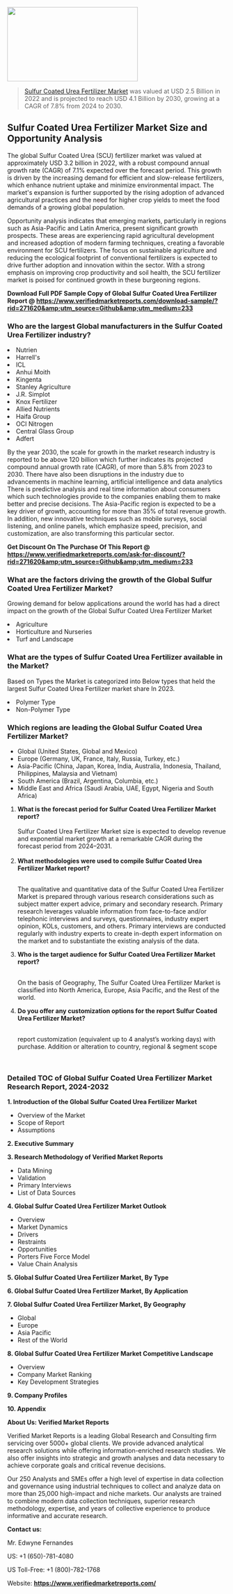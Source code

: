 <img src="https://ffe5etoiles.com/wp-content/uploads/2024/12/MST1-300x171.png" alt="" width="300" height="171" class="alignnone size-medium wp-image-20088" /><blockquote><p><p><a href="https://www.verifiedmarketreports.com/download-sample/?rid=271620&utm_source=Github&utm_medium=233" target="_blank">Sulfur Coated Urea Fertilizer Market</a> was valued at USD 2.5 Billion in 2022 and is projected to reach USD 4.1 Billion by 2030, growing at a CAGR of 7.8% from 2024 to 2030.</p></blockquote><p><h2>Sulfur Coated Urea Fertilizer Market Size and Opportunity Analysis</h2><p>The global Sulfur Coated Urea (SCU) fertilizer market was valued at approximately USD 3.2 billion in 2022, with a robust compound annual growth rate (CAGR) of 7.1% expected over the forecast period. This growth is driven by the increasing demand for efficient and slow-release fertilizers, which enhance nutrient uptake and minimize environmental impact. The market's expansion is further supported by the rising adoption of advanced agricultural practices and the need for higher crop yields to meet the food demands of a growing global population.</p><p>Opportunity analysis indicates that emerging markets, particularly in regions such as Asia-Pacific and Latin America, present significant growth prospects. These areas are experiencing rapid agricultural development and increased adoption of modern farming techniques, creating a favorable environment for SCU fertilizers. The focus on sustainable agriculture and reducing the ecological footprint of conventional fertilizers is expected to drive further adoption and innovation within the sector. With a strong emphasis on improving crop productivity and soil health, the SCU fertilizer market is poised for continued growth in these burgeoning regions.</p></p><p class=""><strong>Download Full PDF Sample Copy of Global Sulfur Coated Urea Fertilizer Report @ <a href="https://www.verifiedmarketreports.com/download-sample/?rid=271620&amp;utm_source=Github&amp;utm_medium=233" target="_blank">https://www.verifiedmarketreports.com/download-sample/?rid=271620&amp;utm_source=Github&amp;utm_medium=233</a></strong></p><h3 id="" class="">Who are the largest Global manufacturers in the Sulfur Coated Urea Fertilizer industry?</h3><p><li>Nutrien</li><li> Harrell's</li><li> ICL</li><li> Anhui Moith</li><li> Kingenta</li><li> Stanley Agriculture</li><li> J.R. Simplot</li><li> Knox Fertilizer</li><li> Allied Nutrients</li><li> Haifa Group</li><li> OCI Nitrogen</li><li> Central Glass Group</li><li> Adfert</li></p><div class=""><div class="" dir="" data-message-author-role="" data-message-id="" data-message-model-slug=""><div class=""><div class=""><div class=""><div class="" dir="" data-message-author-role="" data-message-id="" data-message-model-slug=""><div class=""><div class=""><p>By the year 2030, the scale for growth in the market research industry is reported to be above 120 billion which further indicates its projected compound annual growth rate (CAGR), of more than 5.8% from 2023 to 2030. There have also been disruptions in the industry due to advancements in machine learning, artificial intelligence and data analytics There is predictive analysis and real time information about consumers which such technologies provide to the companies enabling them to make better and precise decisions. The Asia-Pacific region is expected to be a key driver of growth, accounting for more than 35% of total revenue growth. In addition, new innovative techniques such as mobile surveys, social listening, and online panels, which emphasize speed, precision, and customization, are also transforming this particular sector.</p><p><strong>Get Discount On The Purchase Of This Report @&nbsp; <a href="https://www.verifiedmarketreports.com/ask-for-discount/?rid=271620&amp;utm_source=Github&amp;utm_medium=233" target="_blank">https://www.verifiedmarketreports.com/ask-for-discount/?rid=271620&amp;utm_source=Github&amp;utm_medium=233</a></strong></p></div></div></div></div></div></div></div></div><h3 id="" class="">What are the factors driving the growth of the Global Sulfur Coated Urea Fertilizer Market?</h3><p id="" class="">Growing demand for below applications around the world has had a direct impact on the growth of the Global Sulfur Coated Urea Fertilizer Market</p><p id="" class=""><li>Agriculture</li><li> Horticulture and Nurseries</li><li> Turf and Landscape</li></p><h3 id="" class="">What are the types of Sulfur Coated Urea Fertilizer available in the Market?</h3><p id="" class="">Based on Types the Market is categorized into Below types that held the largest Sulfur Coated Urea Fertilizer market share In 2023.</p><p id="" class=""><li>Polymer Type</li><li> Non-Polymer Type</li></p><h3 id="" class="">Which regions are leading the Global Sulfur Coated Urea Fertilizer Market?</h3><ul><li>Global (United States, Global and Mexico)</li><li>Europe (Germany, UK, France, Italy, Russia, Turkey, etc.)</li><li>Asia-Pacific (China, Japan, Korea, India, Australia, Indonesia, Thailand, Philippines, Malaysia and Vietnam)</li><li>South America (Brazil, Argentina, Columbia, etc.)</li><li>Middle East and Africa (Saudi Arabia, UAE, Egypt, Nigeria and South Africa)</li></ul><p><ol><li><strong>What is the forecast period for Sulfur Coated Urea Fertilizer Market report?<br /></strong><br /><span data-sheets-root="1" data-sheets-value="{&quot;1&quot;:2,&quot;2&quot;:&quot;XXXX size is expected to develop revenue and exponential market growth at a remarkable CAGR during the forecast period from 2024&ndash;2030.&quot;}" data-sheets-userformat="{&quot;2&quot;:12674,&quot;4&quot;:{&quot;1&quot;:2,&quot;2&quot;:16776960},&quot;10&quot;:2,&quot;11&quot;:0,&quot;15&quot;:&quot;Arial&quot;,&quot;16&quot;:12}">Sulfur Coated Urea Fertilizer Market size is expected to develop revenue and exponential market growth at a remarkable CAGR during the forecast period from 2024&ndash;2031.</span><br /><br /></li><li><strong>What methodologies were used to compile Sulfur Coated Urea Fertilizer Market report?<br /><br /></strong><p>The qualitative and quantitative data of the&nbsp;Sulfur Coated Urea Fertilizer Market is prepared through various research considerations such as subject matter expert advice, primary and secondary research. Primary research leverages valuable information from face-to-face and/or telephonic interviews and surveys, questionnaires, industry expert opinion, KOLs, customers, and others. Primary interviews are conducted regularly with industry experts to create in-depth expert information on the market and to substantiate the existing analysis of the data.&nbsp;</p></li><li><strong>Who is the target audience for Sulfur Coated Urea Fertilizer Market report?<br /><br /></strong><p>On the basis of Geography, The&nbsp;Sulfur Coated Urea Fertilizer Market is classified into North America, Europe, Asia Pacific, and the Rest of the world.</p></li><li><strong>Do you offer any customization options for the report Sulfur Coated Urea Fertilizer Market?<br /><br /></strong><p>report customization (equivalent up to 4 analyst&rsquo;s working days) with purchase. Addition or alteration to country, regional &amp; segment scope</p><p>&nbsp;</p></li></ol></p><h3 id="" class="">Detailed TOC of Global Sulfur Coated Urea Fertilizer Market Research Report, 2024-2032</h3><p id="" class=""><strong>1. Introduction of the Global Sulfur Coated Urea Fertilizer Market</strong></p><ul><li>Overview of the Market</li><li>Scope of Report</li><li>Assumptions</li></ul><p id="" class=""><strong>2. Executive Summary</strong></p><p id="" class=""><strong>3. Research Methodology of&nbsp;Verified Market Reports</strong></p><ul><li>Data Mining</li><li>Validation</li><li>Primary Interviews</li><li>List of Data Sources</li></ul><p id="" class=""><strong>4. Global Sulfur Coated Urea Fertilizer Market Outlook</strong></p><ul><li>Overview</li><li>Market Dynamics</li><li>Drivers</li><li>Restraints</li><li>Opportunities</li><li>Porters Five Force Model</li><li>Value Chain Analysis</li></ul><p id="" class=""><strong>5. Global Sulfur Coated Urea Fertilizer Market, By&nbsp;Type</strong></p><p id="" class=""><strong>6. Global Sulfur Coated Urea Fertilizer Market, By Application</strong></p><p id="" class=""><strong>7. Global Sulfur Coated Urea Fertilizer Market, By Geography</strong></p><ul><li>Global</li><li>Europe</li><li>Asia Pacific</li><li>Rest of the World</li></ul><p id="" class=""><strong>8. Global Sulfur Coated Urea Fertilizer Market Competitive Landscape</strong></p><ul><li>Overview</li><li>Company Market Ranking</li><li>Key Development Strategies</li></ul><p id="" class=""><strong>9. Company Profiles</strong></p><p id="" class=""><strong>10. Appendix</strong></p><p id="" class=""><strong>About Us: Verified Market Reports</strong></p><p id="" class="">Verified Market Reports is a leading Global Research and Consulting firm servicing over 5000+ global clients. We provide advanced analytical research solutions while offering information-enriched research studies. We also offer insights into strategic and growth analyses and data necessary to achieve corporate goals and critical revenue decisions.</p><p id="" class="">Our 250 Analysts and SMEs offer a high level of expertise in data collection and governance using industrial techniques to collect and analyze data on more than 25,000 high-impact and niche markets. Our analysts are trained to combine modern data collection techniques, superior research methodology, expertise, and years of collective experience to produce informative and accurate research.</p><p id="" class=""><strong>Contact us:</strong></p><p id="" class="">Mr. Edwyne Fernandes</p><p id="" class="">US: +1 (650)-781-4080</p><p id="" class="">US Toll-Free: +1 (800)-782-1768</p><p id="" class="">Website: <a target="" data-test-app-aware-link=""><strong>https://www.verifiedmarketreports.com/</strong></a></p>
